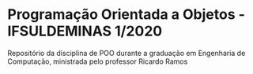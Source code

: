 # Programação Orientada a Objetos - IFSULDEMINAS 1/2020
Repositório da disciplina de POO durante a graduação em Engenharia de Computação, ministrada pelo professor Ricardo Ramos
